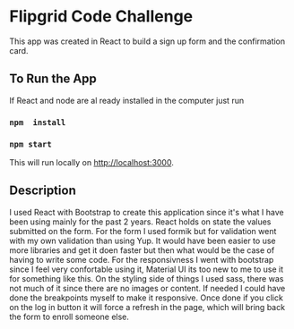 # Flipgrid Code Challenge

This app was created in React to build a sign up form and the confirmation card. 

## To Run the App

If React and node are al ready installed in the computer just run 
### `npm  install`
### `npm start`

This will run locally on [http://localhost:3000](http://localhost:3000).

## Description

I used React with Bootstrap to create this application since it's what I have been using mainly for the past 2 years. React holds on state the values submitted on the form. For the form I used formik but for validation went with my own validation than using Yup. It would have been easier to use more libraries and get it doen faster but then what would be the case of having to write some code. For the responsivness I went with bootstrap since I feel very confortable using it, Material UI its too new to me to use it for something like this. On the styling side of things I used sass, there was not much of it since there are no images or content. If needed I could have done the breakpoints myself to make it responsive. Once done if you click on the log in button it will force a refresh in the page, which will bring back the form to enroll someone else. 